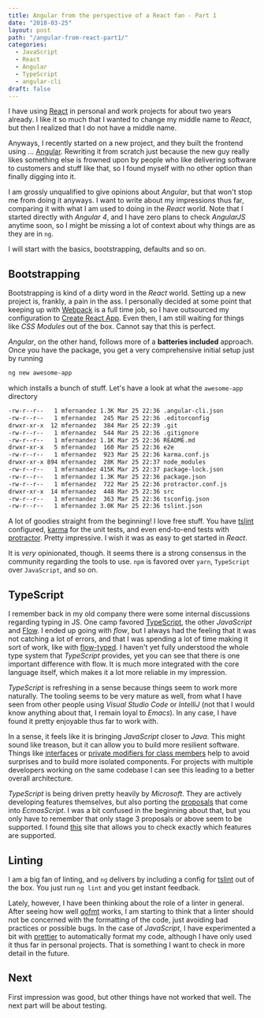 ```yaml
---
title: Angular from the perspective of a React fan - Part 1
date: "2018-03-25"
layout: post
path: "/angular-from-react-part1/"
categories:
  - JavaScript
  - React
  - Angular
  - TypeScript
  - angular-cli
draft: false
---
```


I have using [React](https://reactjs.org/) in personal and work projects for about two years already. I like it so much that I wanted to change my middle name to _React_, but then I realized that I do not have a middle name.

Anyways, I recently started on a new project, and they built the frontend using ... [Angular](https://angular.io/). Rewriting it from scratch just because the new guy really likes something else is frowned upon by people who like delivering software to customers and stuff like that, so I found myself with no other option than finally digging into it.

I am grossly unqualified to give opinions about _Angular_, but that won't stop me from doing it anyways. I want to write about my impressions thus far, comparing it with what I am used to doing in the _React_ world. Note that I started directly with _Angular 4_, and I have zero plans to check _AngularJS_ anytime soon, so I might be missing a lot of context about why things are as they are in `ng`.

I will start with the basics, bootstrapping, defaults and so on. 

<!--more-->

## Bootstrapping

Bootstrapping is kind of a dirty word in the _React_ world. Setting up a new project is, frankly, a pain in the ass. I personally decided at some point that keeping up with [Webpack](https://webpack.js.org/) is a full time job, so I have outsourced my configuration to [Create React App](https://github.com/facebook/create-react-app). Even then, I am still waiting for things like _CSS Modules_ out of the box. Cannot say that this is perfect.

_Angular_, on the other hand, follows more of a **batteries included** approach. Once you have the package, you get a very comprehensive initial setup just by running

```bash
ng new awesome-app
```

which installs a bunch of stuff. Let's have a look at what the `awesome-app` directory

```bash
-rw-r--r--   1 mfernandez 1.3K Mar 25 22:36 .angular-cli.json
-rw-r--r--   1 mfernandez  245 Mar 25 22:36 .editorconfig
drwxr-xr-x  12 mfernandez  384 Mar 25 22:39 .git
-rw-r--r--   1 mfernandez  544 Mar 25 22:36 .gitignore
-rw-r--r--   1 mfernandez 1.1K Mar 25 22:36 README.md
drwxr-xr-x   5 mfernandez  160 Mar 25 22:36 e2e
-rw-r--r--   1 mfernandez  923 Mar 25 22:36 karma.conf.js
drwxr-xr-x 894 mfernandez  28K Mar 25 22:37 node_modules
-rw-r--r--   1 mfernandez 415K Mar 25 22:37 package-lock.json
-rw-r--r--   1 mfernandez 1.3K Mar 25 22:36 package.json
-rw-r--r--   1 mfernandez  722 Mar 25 22:36 protractor.conf.js
drwxr-xr-x  14 mfernandez  448 Mar 25 22:36 src
-rw-r--r--   1 mfernandez  363 Mar 25 22:36 tsconfig.json
-rw-r--r--   1 mfernandez 3.0K Mar 25 22:36 tslint.json
```

A lot of goodies straight from the beginning! I love free stuff. You have [tslint](https://palantir.github.io/tslint/) configured, [karma](https://karma-runner.github.io/2.0/index.html) for the unit tests, and even end-to-end tests with [protractor](https://www.protractortest.org/#/). Pretty impressive. I wish it was as easy to get started in _React_.

It is _very_ opinionated, though. It seems there is a strong consensus in the community regarding the tools to use. `npm` is favored over `yarn`, `TypeScript` over `JavaScript`, and so on.

## TypeScript

I remember back in my old company there were some internal discussions regarding typing in JS. One camp favored [TypeScript](http://www.typescriptlang.org/), the other _JavaScript_ and [Flow](https://flow.org/). I ended up going with _flow_, but I always had the feeling that it was not catching a lot of errors, and that I was spending a lot of time making it sort of work, like with [flow-typed](https://github.com/flowtype/flow-typed). I haven't yet fully understood the whole type system that _TypeScript_ provides, yet you can see that there is one important difference with flow. It is much more integrated with the core language itself, which makes it a lot more reliable in my impression.

_TypeScript_ is refreshing in a sense because things seem to work more naturally. The tooling seems to be very mature as well, from what I have seen from other people using _Visual Studio Code_ or _IntelliJ_ (not that I would know anything about that, I remain loyal to _Emacs_). In any case, I have found it pretty enjoyable thus far to work with.

In a sense, it feels like it is bringing _JavaScript_ closer to _Java_. This might sound like treason, but it can allow you to build more resilient software. Things like [interfaces](https://www.typescriptlang.org/docs/handbook/interfaces.html) or [private modifiers for class members](https://www.typescriptlang.org/docs/handbook/classes.html#public-private-and-protected-modifiers) help to avoid surprises and to build more isolated components. For projects with multiple developers working on the same codebase I can see this leading to a better overall architecture.

_TypeScript_ is being driven pretty heavily by _Microsoft_. They are actively developing features themselves, but also porting the [proposals](https://github.com/tc39/proposals) that come into _EcmasScript_. I was a bit confused in the beginning about that, but you only have to remember that only stage 3 proposals or above seem to be supported. I found [this](http://kangax.github.io/compat-table/es2016plus/#typescript2_8) site that allows you to check exactly which features are supported. 

## Linting <a name="linting"></a>

I am a big fan of linting, and `ng` delivers by including a config for [tslint](https://palantir.github.io/tslint/) out of the box. You just run `ng lint` and you get instant feedback.

Lately, however, I have been thinking about the role of a linter in general. After seeing how well [gofmt](https://golang.org/cmd/gofmt/) works, I am starting to think that a linter should not be concerned with the formatting of the code, just avoiding bad practices or possible bugs. In the case of _JavaScript_, I have experimented a bit with [prettier](https://github.com/prettier/prettier) to automatically format my code, although I have only used it thus far in personal projects. That is something I want to check in more detail in the future.

## Next

First impression was good, but other things have not worked that well. The next part will be about testing.




